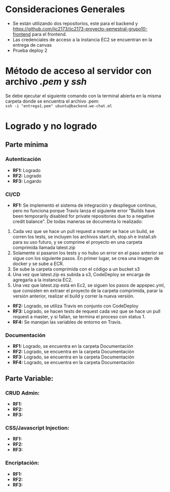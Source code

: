 # Consideraciones Generales

* Se están utilizando dos repositorios, este para el backend y https://github.com/iic2173/iic2173-proyecto-semestral-grupo10-frontend para el frontend.
* Las credenciales de acceso a la instancia EC2 se encuentran en la entrega de canvas
* Prueba deploy 2

#  Método de acceso al servidor con archivo *.pem* y *ssh*

Se debe ejecutar el siguiente comando con la terminal abierta en la misma carpeta donde se encuentra el archivo .pem:\
```ssh -i "entrega1.pem" ubuntu@backend.we-chat.ml```


# Logrado y no logrado

## Parte mínima

### Autenticación

* **RF1:** Logrado
* **RF2:** Logrado
* **RF3:** Logardo

### CI/CD

* **RF1:** Se implementó el sistema de integración y despliegue continuo, pero no funciona porque Travis lanza el siguiente error "Builds have been temporarily disabled for private repositories due to a negative credit balance". De todas maneras se documenta lo realizado:
1. Cada vez que se hace un pull request a master se hace un build, se corren los tests, se incluyen los archivos start.sh, stop.sh e install.sh para su uso futuro, y se comprime el proyecto en una carpeta comprimida llamada latest.zip
2. Solamente si pasaron los tests y no hubo un error en el paso anterior se sigue con los siguiente pasos. En primer lugar, se crea una imagen de docker y se sube a ECR.
3. Se sube la carpeta comprimida con el código a un bucket s3
4. Una vez que latest.zip es subida a s3, CodeDeploy se encarga de agregarla a la instancia EC2.
5. Una vez que latest.zip está en Ec2, se siguen los pasos de appspec.yml, que consisten en extraer el proyecto de la carpeta comprimida, parar la versión anterior, realizar el build y correr la nueva versión.
* **RF2:** Logrado, se utiliza Travis en conjunto con CodeDeploy
* **RF3:** Logrado, se hacen tests de request cada vez que se hace un pull request a master, y si fallan, se termina el proceso con status 1.
* **RF4:** Se manejan las variables de entorno en Travis.

### Documentación
* **RF1:** Logrado, se encuentra en la carpeta Documentación
* **RF2:** Logrado, se encuentra en la carpeta Documentación
* **RF3:** Logrado, se encuentra en la carpeta Documentación
* **RF4:** Logrado, se encuentra en la carpeta Documentación

## Parte Variable:

### CRUD Admin:

* **RF1:**
* **RF2:**
* **RF3:**

### CSS/Javascript Injection:

* **RF1:**
* **RF2:**
* **RF3:**

### Encriptación:

* **RF1:**
* **RF2:**
* **RF3:**
